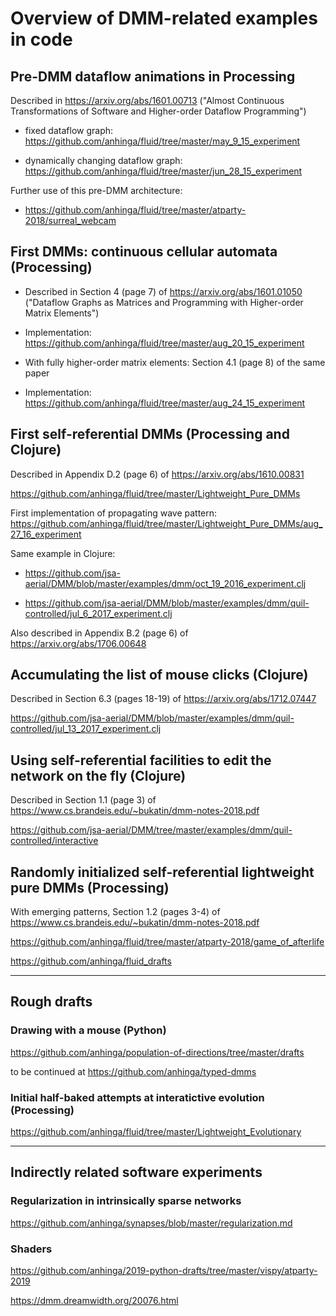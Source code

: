 # Overview of DMM-related examples in code

## Pre-DMM dataflow animations in Processing

Described in https://arxiv.org/abs/1601.00713 ("Almost Continuous Transformations of Software and Higher-order Dataflow Programming")

  * fixed dataflow graph: https://github.com/anhinga/fluid/tree/master/may_9_15_experiment
  
  * dynamically changing dataflow graph: https://github.com/anhinga/fluid/tree/master/jun_28_15_experiment

Further use of this pre-DMM architecture:

  * https://github.com/anhinga/fluid/tree/master/atparty-2018/surreal_webcam

## First DMMs: continuous cellular automata (Processing)

  * Described in Section 4 (page 7) of https://arxiv.org/abs/1601.01050 ("Dataflow Graphs as Matrices and Programming with Higher-order Matrix Elements")

  * Implementation: https://github.com/anhinga/fluid/tree/master/aug_20_15_experiment

  * With fully higher-order matrix elements: Section 4.1 (page 8) of the same paper

  * Implementation: https://github.com/anhinga/fluid/tree/master/aug_24_15_experiment

## First self-referential DMMs (Processing and Clojure)

Described in Appendix D.2 (page 6) of https://arxiv.org/abs/1610.00831

https://github.com/anhinga/fluid/tree/master/Lightweight_Pure_DMMs

First implementation of propagating wave pattern: https://github.com/anhinga/fluid/tree/master/Lightweight_Pure_DMMs/aug_27_16_experiment

Same example in Clojure:

  * https://github.com/jsa-aerial/DMM/blob/master/examples/dmm/oct_19_2016_experiment.clj 
  
  * https://github.com/jsa-aerial/DMM/blob/master/examples/dmm/quil-controlled/jul_6_2017_experiment.clj

Also described in Appendix B.2 (page 6) of https://arxiv.org/abs/1706.00648

## Accumulating the list of mouse clicks (Clojure)

Described in Section 6.3 (pages 18-19) of https://arxiv.org/abs/1712.07447

https://github.com/jsa-aerial/DMM/blob/master/examples/dmm/quil-controlled/jul_13_2017_experiment.clj

## Using self-referential facilities to edit the network on the fly (Clojure)

Described in Section 1.1 (page 3) of https://www.cs.brandeis.edu/~bukatin/dmm-notes-2018.pdf 

https://github.com/jsa-aerial/DMM/tree/master/examples/dmm/quil-controlled/interactive

## Randomly initialized self-referential lightweight pure DMMs (Processing)

With emerging patterns, Section 1.2 (pages 3-4) of https://www.cs.brandeis.edu/~bukatin/dmm-notes-2018.pdf 

https://github.com/anhinga/fluid/tree/master/atparty-2018/game_of_afterlife

https://github.com/anhinga/fluid_drafts

*****************************

## Rough drafts

### Drawing with a mouse (Python)

https://github.com/anhinga/population-of-directions/tree/master/drafts

to be continued at https://github.com/anhinga/typed-dmms

### Initial half-baked attempts at interatictive evolution (Processing)

https://github.com/anhinga/fluid/tree/master/Lightweight_Evolutionary

*****************************

## Indirectly related software experiments

### Regularization in intrinsically sparse networks

https://github.com/anhinga/synapses/blob/master/regularization.md

### Shaders

https://github.com/anhinga/2019-python-drafts/tree/master/vispy/atparty-2019

https://dmm.dreamwidth.org/20076.html

